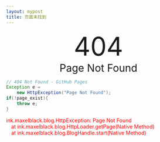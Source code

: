 ```yaml
---
layout: mypost
title: 页面未找到
---
```

<center>
<div style="font-size:5em">404</div>
<div style="font-size:2em">Page Not Found</div>
</center>

```java
// 404 Not Found - GitHub Pages
Exception e =
	new HttpException("Page Not Found");
if(!page_exist){
	throw e;
}
```
<font color="red">
ink.maxelblack.blog.HttpException: Page Not Found<br />
&emsp;at ink.maxelblack.blog.HttpLoader.getPage(Native Method)<br />
&emsp;at ink.maxelblack.blog.BlogHandle.start(Native Method)
</font>

